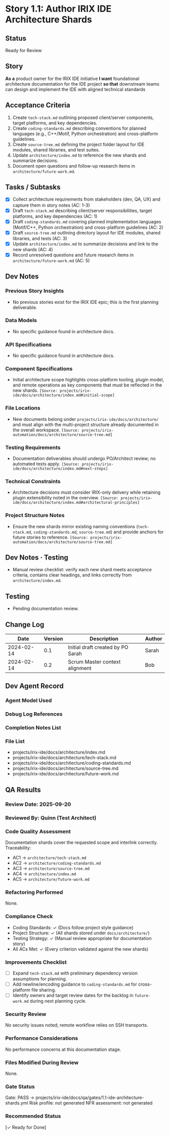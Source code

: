 # Story 1.1: Author IRIX IDE Architecture Shards

## Status
Ready for Review

## Story
**As a** product owner for the IRIX IDE initiative
**I want** foundational architecture documentation for the IDE project
**so that** downstream teams can design and implement the IDE with aligned technical standards

## Acceptance Criteria
1. Create `tech-stack.md` outlining proposed client/server components, target platforms, and key dependencies.
2. Create `coding-standards.md` describing conventions for planned languages (e.g., C++/Motif, Python orchestration) and cross-platform guidelines.
3. Create `source-tree.md` defining the project folder layout for IDE modules, shared libraries, and test suites.
4. Update `architecture/index.md` to reference the new shards and summarize decisions.
5. Document open questions and follow-up research items in `architecture/future-work.md`.

## Tasks / Subtasks
- [x] Collect architecture requirements from stakeholders (dev, QA, UX) and capture them in story notes (AC: 1-3)
- [x] Draft `tech-stack.md` describing client/server responsibilities, target platforms, and key dependencies (AC: 1)
- [x] Draft `coding-standards.md` covering planned implementation languages (Motif/C++, Python orchestration) and cross-platform guidelines (AC: 2)
- [x] Draft `source-tree.md` outlining directory layout for IDE modules, shared libraries, and tests (AC: 3)
- [x] Update `architecture/index.md` to summarize decisions and link to the new shards (AC: 4)
- [x] Record unresolved questions and future research items in `architecture/future-work.md` (AC: 5)

## Dev Notes
### Previous Story Insights
- No previous stories exist for the IRIX IDE epic; this is the first planning deliverable.

### Data Models
- No specific guidance found in architecture docs.

### API Specifications
- No specific guidance found in architecture docs.

### Component Specifications
- Initial architecture scope highlights cross-platform tooling, plugin model, and remote operations as key components that must be reflected in the new shards.  `[Source: projects/irix-ide/docs/architecture/index.md#initial-scope]`

### File Locations
- New documents belong under `projects/irix-ide/docs/architecture/` and must align with the multi-project structure already documented in the overall workspace.  `[Source: projects/irix-automation/docs/architecture/source-tree.md]`

### Testing Requirements
- Documentation deliverables should undergo PO/Architect review; no automated tests apply. `[Source: projects/irix-ide/docs/architecture/index.md#next-steps]`

### Technical Constraints
- Architecture decisions must consider IRIX-only delivery while retaining plugin extensibility noted in the overview. `[Source: projects/irix-ide/docs/architecture/index.md#architectural-principles]`

### Project Structure Notes
- Ensure the new shards mirror existing naming conventions (`tech-stack.md`, `coding-standards.md`, `source-tree.md`) and provide anchors for future stories to reference. `[Source: projects/irix-automation/docs/architecture/source-tree.md]`

## Dev Notes · Testing
- Manual review checklist: verify each new shard meets acceptance criteria, contains clear headings, and links correctly from `architecture/index.md`.

## Testing
- Pending documentation review.

## Change Log
| Date       | Version | Description                         | Author |
|------------|---------|-------------------------------------|--------|
| 2024-02-14 | 0.1     | Initial draft created by PO Sarah   | Sarah  |
| 2024-02-14 | 0.2     | Scrum Master context alignment      | Bob    |

## Dev Agent Record
### Agent Model Used

### Debug Log References

### Completion Notes List

### File List
- projects/irix-ide/docs/architecture/index.md
- projects/irix-ide/docs/architecture/tech-stack.md
- projects/irix-ide/docs/architecture/coding-standards.md
- projects/irix-ide/docs/architecture/source-tree.md
- projects/irix-ide/docs/architecture/future-work.md


## QA Results
### Review Date: 2025-09-20

### Reviewed By: Quinn (Test Architect)

### Code Quality Assessment
Documentation shards cover the requested scope and interlink correctly. Traceability:
- AC1 → `architecture/tech-stack.md`
- AC2 → `architecture/coding-standards.md`
- AC3 → `architecture/source-tree.md`
- AC4 → `architecture/index.md`
- AC5 → `architecture/future-work.md`

### Refactoring Performed
None.

### Compliance Check
- Coding Standards: ✓ (Docs follow project style guidance)
- Project Structure: ✓ (All shards stored under `docs/architecture/`)
- Testing Strategy: ✓ (Manual review appropriate for documentation story)
- All ACs Met: ✓ (Every criterion validated against the new shards)

### Improvements Checklist
- [ ] Expand `tech-stack.md` with preliminary dependency version assumptions for planning.
- [ ] Add newline/encoding guidance to `coding-standards.md` for cross-platform file sharing.
- [ ] Identify owners and target review dates for the backlog in `future-work.md` during next planning cycle.

### Security Review
No security issues noted; remote workflow relies on SSH transports.

### Performance Considerations
No performance concerns at this documentation stage.

### Files Modified During Review
None.

### Gate Status
Gate: PASS → projects/irix-ide/docs/qa/gates/1.1-ide-architecture-shards.yml
Risk profile: not generated
NFR assessment: not generated

### Recommended Status
[✓ Ready for Done]

